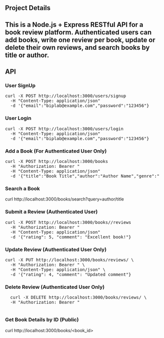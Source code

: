 ## Project Details
This is a Node.js + Express RESTful API for a book review platform. Authenticated users can add books, write one review per book, update or delete their own reviews, and search books by title or author.
---

## API
### User SignUp
<pre>
curl -X POST http://localhost:3000/users/signup
  -H "Content-Type: application/json" 
  -d '{"email":"biplab@example.com","password":"123456"}
</pre>  


### User Login
<pre>
curl -X POST http://localhost:3000/users/login 
  -H "Content-Type: application/json" 
  -d '{"email":"biplab@example.com","password":"123456"}
</pre>  

### Add a Book (For Authenticated User Only)
<pre>
curl -X POST http://localhost:3000/books 
  -H "Authorization: Bearer <token>" 
  -H "Content-Type: application/json"
  -d '{"title":"Book Title","author":"Author Name","genre":"Fiction","punblished":Year}
</pre>  

### Search a Book
curl http://localhost:3000/books/search?query=author/title

### Submit a Review (Authenticated User)
<pre>
curl -X POST http://localhost:3000/books/<book_id>/reviews 
  -H "Authorization: Bearer <token>" 
  -H "Content-Type: application/json" 
  -d '{"rating": 5, "comment": "Excellent book!"}
</pre>  

### Update Review (Authenticated User Only)
<pre>
curl -X PUT http://localhost:3000/books/reviews/<review_id> \
  -H "Authorization: Bearer <token>" \
  -H "Content-Type: application/json" \
  -d '{"rating": 4, "comment": "Updated comment"}
</pre>

### Delete  Review (Authenticated User Only)
<pre>
  curl -X DELETE http://localhost:3000/books/reviews/<review_id> \
  -H "Authorization: Bearer <token>"

</pre>

### Get Book Details by ID (Public)
curl http://localhost:3000/books/<book_id>

  
  





